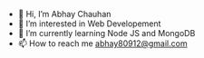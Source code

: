 - 👋 Hi, I’m Abhay Chauhan  
- 👀 I’m interested in Web Developement
- 🌱 I’m currently learning Node JS and MongoDB
- 📫 How to reach me abhay80912@gmail.com  



